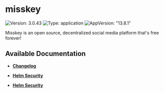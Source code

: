 # misskey

![Version: 3.0.43](https://img.shields.io/badge/Version-3.0.43-informational?style=flat-square) ![Type: application](https://img.shields.io/badge/Type-application-informational?style=flat-square) ![AppVersion: "13.8.1"](https://img.shields.io/badge/AppVersion-"13.8.1"-informational?style=flat-square)

Misskey is an open source, decentralized social media platform that's free forever!

## Available Documentation

- [**Changelog**](CHANGELOG)

- [**Helm Security**](container-security)

- [**Helm Security**](helm-security)

